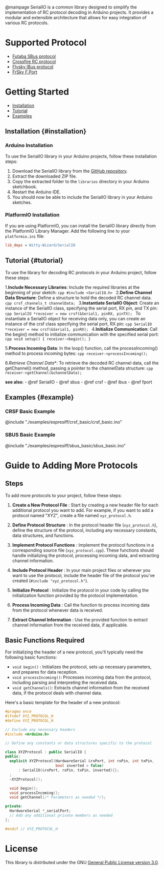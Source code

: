 @mainpage
SerialIO is a common library designed to simplify the implementation of RC protocol decoding in Arduino projects. It provides a modular and extensible architecture that allows for easy integration of various RC protocols.

# Supported Protocol

- [Futaba SBus protocol](#futabasbus)
- [Crossfire RC protocol](https://github.com/crsf-wg/crsf/wiki)
- [Flysky IBus protocol](https://basejunction.wordpress.com/2015/08/23/en-flysky-i6-14-channels-part1/)
- [FrSky F.Port](#frskyfport)

# Getting Started

- [Installation](#installation)
- [Tutorial](#tutorial)
- [Examples](#example)

## Installation {#installation}

### Arduino Installation

To use the SerialIO library in your Arduino projects, follow these installation steps:

1. Download the SerialIO library from the [GitHub repository](https://github.com/Witty-Wizard/SerialIO).
2. Extract the downloaded ZIP file.
3. Copy the extracted folder to the `libraries` directory in your Arduino sketchbook.
4. Restart the Arduino IDE.
5. You should now be able to include the SerialIO library in your Arduino sketches.

### PlatformIO Installation

If you are using PlatformIO, you can install the SerialIO library directly from the PlatformIO Library Manager. Add the following line to your `platformio.ini` file:

```ini
lib_deps = Witty-Wizard/SerialIO
```

## Tutorial {#tutorial}

To use the library for decoding RC protocols in your Arduino project, follow these steps:

1.**Include Necessary Libraries**:
    Include the required libraries at the beginning of your sketch:
    ```cpp
    #include <SerialIO.h>
    ```
2.**Define Channel Data Structure**:
    Define a structure to hold the decoded RC channel data.
    ```cpp
    crsf_channels_t channelData;
    ```
3.**Instantiate SerialIO Object**:
    Create an instance of the SerialIO class, specifying the serial port, RX pin, and TX pin:
    ```cpp
    SerialIO *receiver = new crsf(&Serial1, pinRX, pinTX);
    ```
    To instantiate a SerialIO object for receiving data only, you can create an instance of the crsf class specifying the serial port, RX pin:
    ```cpp
    SerialIO *receiver = new crsf(&Serial1, pinRX);
    ```
4.**Initialize Communication**:
    Call the begin() method to initialize communication with the specified serial port:
    ```cpp
    void setup() {
        receiver->begin();
    }
    ```

5.**Process Incoming Data**:
    In the loop() function, call the processIncoming() method to process incoming bytes:
        ```cpp
        receiver->processIncoming();
        ```

6.*Retrieve Channel Data**:
    To retrieve the decoded RC channel data, call the getChannel() method, passing a pointer to the channelData structure:
        ```cpp
            receiver->getChannel(&channelData);
        ```

**see also**:
    - @ref SerialIO
    - @ref sbus
    - @ref crsf
    - @ref ibus
    - @ref fport

## Examples {#example}

### CRSF Basic Example

@include "./examples/espresiff/crsf_basic/crsf_basic.ino"

### SBUS Basic Example

@include "./examples/espresiff/sbus_basic/sbus_basic.ino"

# Guide to Adding More Protocols

## Steps

To add more protocols to your project, follow these steps:

1. **Create a New Protocol File** : Start by creating a new header file for each additional protocol you want to add. For example, if you want to add a protocol named "XYZ", create a file named `xyz_protocol.h`.

2. **Define Protocol Structure** : In the protocol header file (`xyz_protocol.h`), define the structure of the protocol, including any necessary constants, data structures, and functions.

3. **Implement Protocol Functions** : Implement the protocol functions in a corresponding source file (`xyz_protocol.cpp`). These functions should handle initializing the protocol, processing incoming data, and extracting channel information.

4. **Include Protocol Header** : In your main project files or wherever you want to use the protocol, include the header file of the protocol you've created (`#include "xyz_protocol.h"`).

5. **Initialize Protocol** : Initialize the protocol in your code by calling the initialization function provided by the protocol implementation.

6. **Process Incoming Data** : Call the function to process incoming data from the protocol whenever data is received.

7. **Extract Channel Information** : Use the provided function to extract channel information from the received data, if applicable.

## Basic Functions Required

For initializing the header of a new protocol, you'll typically need the following basic functions:

- `void begin()` : Initializes the protocol, sets up necessary parameters, and prepares for data reception.
- `void processIncoming()`: Processes incoming data from the protocol, including parsing and interpreting the received data.
- `void getChannels()`: Extracts channel information from the received data, if the protocol deals with channel data.

Here's a basic template for the header of a new protocol:

```cpp
#pragma once
#ifndef XYZ_PROTOCOL_H
#define XYZ_PROTOCOL_H

// Include any necessary headers
#include <Arduino.h>

// Define any constants or data structures specific to the protocol

class XYZProtocol : public SerialIO {
public:
  explicit XYZProtocol(HardwareSerial &rxPort, int rxPin, int txPin,
                       bool inverted = false)
      : SerialIO(&rxPort, rxPin, txPin, inverted){};
  ;
  ~XYZProtocol();

  void begin();
  void processIncoming();
  void getChannel(/* Parameters as needed */);

private:
  HardwareSerial *_serialPort;
  // Add any additional private members as needed
};

#endif // XYZ_PROTOCOL_H
```

# License

This library is distributed under the GNU [General Public License version 3.0](https://www.gnu.org/licenses/gpl-3.0.html).
